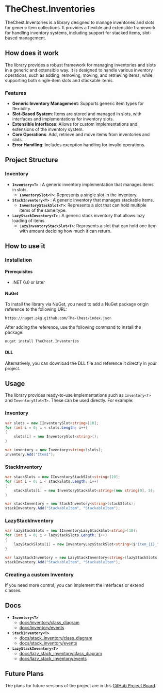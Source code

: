 # TheChest.Inventories

TheChest.Inventories is a library designed to manage inventories and slots for generic item collections. It provides a flexible and extensible framework for handling inventory systems, including support for stacked items, slot-based management.

## How does it work

The library provides a robust framework for managing inventories and slots in a generic and extensible way. It is designed to handle various inventory operations, such as adding, removing, moving, and retrieving items, while supporting both single-item slots and stackable items.

### Features

- **Generic Inventory Management**: Supports generic item types for flexibility.
- **Slot-Based System**: Items are stored and managed in slots, with interfaces and implementations for inventory slots.
- **Extensible Interfaces**: Allows for custom implementations and extensions of the inventory system.
- **Core Operations**: Add, retrieve and move  items from inventories and slots.
- **Error Handling**: Includes exception handling for invalid operations.

## Project Structure

### Inventory<T>
- **`Inventory<T>`** : A generic inventory implementation that manages items in slots. 
    - **`InventorySlot<T>`**: Represents a single slot in the inventory.
- **`StackInventory<T>`** : A generic inventory that manages stackable items.
    - **`InventoryStackSlot<T>`**: Represents a slot that can hold multiple items of the same type.
- **`LazyStackInventory<T>`** : A generic stack inventory that allows lazy loading of items.
    - **`LazyInventoryStackSlot<T>`**: Represents a slot that can hold one item with amount deciding how much it can return.

## How to use it

### Installation

#### Prerequisites
* .NET 6.0 or later

#### NuGet
To install the library via NuGet, you need to add a NuGet package origin reference to the following URL:
```
https://nuget.pkg.github.com/The-Chest/index.json
```
After adding the reference, use the following command to install the package:
```bash
nuget install TheChest.Inventories
```

#### DLL
Alternatively, you can download the DLL file and reference it directly in your project.

## Usage
The library provides ready-to-use implementations such as `Inventory<T>` and `InventorySlot<T>`. These can be used directly. For example:

### Inventory
```csharp
var slots = new IInventorySlot<string>[10];
for (int i = 0; i < slots.Length; i++)
{
    slots[i] = new InventorySlot<string>();
}

var inventory = new Inventory<string>(slots);
inventory.Add("Item1");
```

### StackInventory
```csharp
var stackSlots = new IInventoryStackSlot<string>[10];
for (int i = 0; i < stackSlots.Length; i++)
{
    stackSlots[i] = new InventoryStackSlot<string>(new string[0], 5);
}

var stackInventory = new StackInventory<string>(stackSlots);
stackInventory.Add("StackableItem", "StackableItem");
``` 

### LazyStackInventory
```csharp
var lazyStackSlots = new IInventoryLazyStackSlot<string>[10];
for (int i = 0; i < lazyStackSlots.Length; i++)
{
    lazyStackSlots[i] = new InventoryLazyStackSlot<string>($"item_{i}_",5 , 2);
}

var lazyStackInventory = new LazyStackInventory<string>(lazyStackSlots);
stackInventory.Add("StackableItem", "StackableItem");
```

### Creating a custom Inventory
If you need more control, you can implement the interfaces or extend classes.

## Docs 

- **`Inventory<T>`**
    - [docs/inventory/class_diagram](/docs/inventory/class_diagram.md)
    - [docs/inventory/events](/docs/inventory/events.md)
- **`StackInventory<T>`**
    - [docs/stack_inventory/class_diagram](/docs/stack_inventory/class_diagram.md)
    - [docs/stack_inventory/events](/docs/stack_inventory/events.md)
- **`LazyStackInventory<T>`**
    - [docs/lazy_stack_inventory/class_diagram](/docs/lazy_stack_inventory/class_diagram.md)
    - [docs/lazy_stack_inventory/events](/docs/lazy_stack_inventory/events.md)

## Future Plans

The plans for future versions of the project are in this [GitHub Project Board](https://github.com/orgs/The-Chest/projects/19/views/2).
